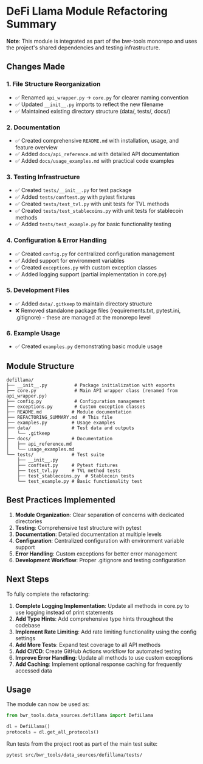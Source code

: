 # DeFi Llama Module Refactoring Summary

**Note**: This module is integrated as part of the bwr-tools monorepo and uses the project's shared dependencies and testing infrastructure.

## Changes Made

### 1. File Structure Reorganization
- ✅ Renamed `api_wrapper.py` → `core.py` for clearer naming convention
- ✅ Updated `__init__.py` imports to reflect the new filename
- ✅ Maintained existing directory structure (data/, tests/, docs/)

### 2. Documentation
- ✅ Created comprehensive `README.md` with installation, usage, and feature overview
- ✅ Added `docs/api_reference.md` with detailed API documentation
- ✅ Added `docs/usage_examples.md` with practical code examples

### 3. Testing Infrastructure
- ✅ Created `tests/__init__.py` for test package
- ✅ Added `tests/conftest.py` with pytest fixtures
- ✅ Created `tests/test_tvl.py` with unit tests for TVL methods
- ✅ Created `tests/test_stablecoins.py` with unit tests for stablecoin methods
- ✅ Added `tests/test_example.py` for basic functionality testing

### 4. Configuration & Error Handling
- ✅ Created `config.py` for centralized configuration management
- ✅ Added support for environment variables
- ✅ Created `exceptions.py` with custom exception classes
- ✅ Added logging support (partial implementation in core.py)

### 5. Development Files
- ✅ Added `data/.gitkeep` to maintain directory structure
- ❌ Removed standalone package files (requirements.txt, pytest.ini, .gitignore) - these are managed at the monorepo level

### 6. Example Usage
- ✅ Created `examples.py` demonstrating basic module usage

## Module Structure

```
defillama/
├── __init__.py          # Package initialization with exports
├── core.py              # Main API wrapper class (renamed from api_wrapper.py)
├── config.py            # Configuration management
├── exceptions.py        # Custom exception classes
├── README.md           # Module documentation
├── REFACTORING_SUMMARY.md  # This file
├── examples.py         # Usage examples
├── data/               # Test data and outputs
│   └── .gitkeep
├── docs/               # Documentation
│   ├── api_reference.md
│   └── usage_examples.md
└── tests/              # Test suite
    ├── __init__.py
    ├── conftest.py     # Pytest fixtures
    ├── test_tvl.py     # TVL method tests
    ├── test_stablecoins.py  # Stablecoin tests
    └── test_example.py # Basic functionality test

```

## Best Practices Implemented

1. **Module Organization**: Clear separation of concerns with dedicated directories
2. **Testing**: Comprehensive test structure with pytest
3. **Documentation**: Detailed documentation at multiple levels
4. **Configuration**: Centralized configuration with environment variable support
5. **Error Handling**: Custom exceptions for better error management
6. **Development Workflow**: Proper .gitignore and testing configuration

## Next Steps

To fully complete the refactoring:

1. **Complete Logging Implementation**: Update all methods in core.py to use logging instead of print statements
2. **Add Type Hints**: Add comprehensive type hints throughout the codebase
3. **Implement Rate Limiting**: Add rate limiting functionality using the config settings
4. **Add More Tests**: Expand test coverage to all API methods
5. **Add CI/CD**: Create GitHub Actions workflow for automated testing
6. **Improve Error Handling**: Update all methods to use custom exceptions
7. **Add Caching**: Implement optional response caching for frequently accessed data

## Usage

The module can now be used as:

```python
from bwr_tools.data_sources.defillama import DefiLlama

dl = DefiLlama()
protocols = dl.get_all_protocols()
```

Run tests from the project root as part of the main test suite:
```bash
pytest src/bwr_tools/data_sources/defillama/tests/
```